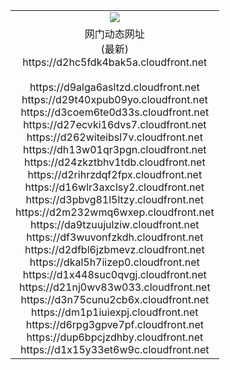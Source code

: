 ﻿<table>
  <tr></tr>
  <tr><td colspan=2 align=center><img src="https://d2hc5fdk4bak5a.cloudfront.net/Up/oGate.jpg" /></td></tr>
  <tr><td colspan=2 align=center>网门动态网址<br/>(最新)
<br>https://d2hc5fdk4bak5a.cloudfront.net
<br/>
<br>https://d9alga6asltzd.cloudfront.net
<br>https://d29t40xpub09yo.cloudfront.net
<br>https://d3coem6te0d33s.cloudfront.net
<br>https://d27ecvki16dvs7.cloudfront.net
<br>https://d262witeibsl7v.cloudfront.net
<br>https://dh13w01qr3pgn.cloudfront.net
<br>https://d24zkztbhv1tdb.cloudfront.net
<br>https://d2rihrzdqf2fpx.cloudfront.net
<br>https://d16wlr3axclsy2.cloudfront.net
<br>https://d3pbvg81l5ltzy.cloudfront.net
<br>https://d2m232wmq6wxep.cloudfront.net
<br>https://da9tzuujulziw.cloudfront.net
<br>https://df3wuvonfzkdh.cloudfront.net
<br>https://d2dfbl6jzbmevz.cloudfront.net
<br>https://dkal5h7iizep0.cloudfront.net
<br>https://d1x448suc0qvgj.cloudfront.net
<br>https://d21nj0wv83w033.cloudfront.net
<br>https://d3n75cunu2cb6x.cloudfront.net
<br>https://dm1p1iuiexpj.cloudfront.net
<br>https://d6rpg3gpve7pf.cloudfront.net
<br>https://dup6bpcjzdhby.cloudfront.net
<br>https://d1x15y33et6w9c.cloudfront.net
    </td>
  </tr>
</table>

